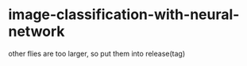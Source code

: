 # image-classification-with-neural-network

other flies are too larger, so put them into release(tag)
